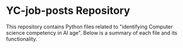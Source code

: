 # YC-job-posts Repository

This repository contains Python files related to "identifying Computer science competency in AI age". Below is a summary of each file and its functionality.
